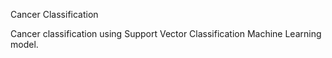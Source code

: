 Cancer Classification

Cancer classification using Support Vector Classification Machine Learning model.
